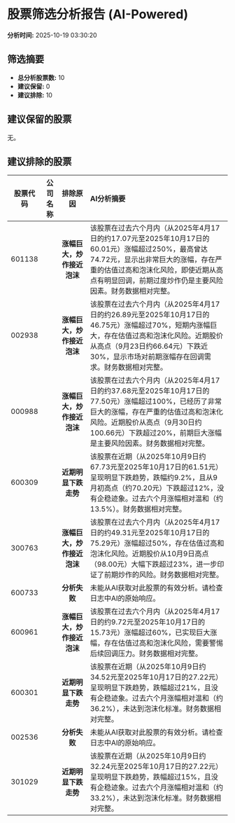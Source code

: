 # 股票筛选分析报告 (AI-Powered)

**分析时间:** 2025-10-19 03:30:20

## 筛选摘要

- **总分析股票数:** 10
- **建议保留:** 0
- **建议排除:** 10

## 建议保留的股票

无。


## 建议排除的股票

| 股票代码 | 公司名称 | 排除原因 | AI分析摘要 |
|:---:|:---:|:---:|:---|
| 601138 |  | **涨幅巨大，炒作接近泡沫** | 该股票在过去六个月内（从2025年4月17日的约17.07元至2025年10月17日的60.01元）涨幅超过250%，最高曾达74.72元，显示出非常巨大的涨幅，存在严重的估值过高和泡沫化风险，即使近期从高点有明显回调，前期过度炒作仍是主要风险因素。财务数据相对完整。 |
| 002938 |  | **涨幅巨大，炒作接近泡沫** | 该股票在过去六个月内（从2025年4月17日的约26.89元至2025年10月17日的46.75元）涨幅超过70%，短期内涨幅巨大，存在估值过高和泡沫化风险。近期股价从高点（9月23日约66.64元）下跌近30%，显示市场对前期涨幅存在回调需求。财务数据相对完整。 |
| 000988 |  | **涨幅巨大，炒作接近泡沫** | 该股票在过去六个月内（从2025年4月17日的约37.68元至2025年10月17日的77.50元）涨幅超过100%，已经历了非常巨大的涨幅，存在严重的估值过高和泡沫化风险。近期股价从高点（9月30日约100.66元）下跌超过20%，前期巨大涨幅是主要风险因素。财务数据相对完整。 |
| 600309 |  | **近期明显下跌走势** | 该股票在近期（从2025年10月9日约67.73元至2025年10月17日的61.51元）呈现明显下跌趋势，跌幅约9.2%，且从9月初高点（约70.20元）下跌超过12%，没有企稳迹象。过去六个月涨幅相对温和（约13.5%）。财务数据相对完整。 |
| 300763 |  | **涨幅巨大，炒作接近泡沫** | 该股票在过去六个月内（从2025年4月17日的约49.31元至2025年10月17日的75.29元）涨幅超过50%，存在估值过高和泡沫化风险。近期股价从10月9日高点（98.00元）大幅下跌超过23%，进一步印证了前期炒作的风险。财务数据相对完整。 |
| 600733 |  | **分析失败** | 未能从AI获取对此股票的有效分析。请检查日志中AI的原始响应。 |
| 600961 |  | **涨幅巨大，炒作接近泡沫** | 该股票在过去六个月内（从2025年4月17日的约9.72元至2025年10月17日的15.73元）涨幅超过60%，已实现巨大涨幅，存在估值过高和泡沫化风险，需要警惕后续回调压力。财务数据相对完整。 |
| 600301 |  | **近期明显下跌走势** | 该股票在近期（从2025年10月9日约34.52元至2025年10月17日的27.22元）呈现明显下跌趋势，跌幅超过21%，且没有企稳迹象。过去六个月涨幅相对温和（约36.2%），未达到泡沫化标准。财务数据相对完整。 |
| 002536 |  | **分析失败** | 未能从AI获取对此股票的有效分析。请检查日志中AI的原始响应。 |
| 301029 |  | **近期明显下跌走势** | 该股票在近期（从2025年10月9日约32.24元至2025年10月17日的27.22元）呈现明显下跌趋势，跌幅超过15%，且没有企稳迹象。过去六个月涨幅相对温和（约33.2%），未达到泡沫化标准。财务数据相对完整。 |
